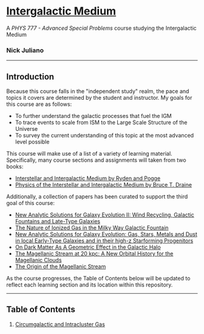 # <u>Intergalactic Medium</u>

 A *PHYS 777 - Advanced Special Problems* course studying the Intergalactic Medium
### Nick Juliano
___

## Introduction


Because this course falls in the "independent study" realm, the pace and topics it covers are determined by the student 
and instructor. My goals for this course are as follows: 

- To further understand the galactic processes that fuel the IGM
- To trace events to scale from ISM to the Large Scale Structure of the Universe
- To survey the current understanding of this topic at the most advanced level possible

This course will make use of a list of a variety of learning material. Specifically, many course sections and
assignments will taken from two books:

- [Interstellar and Intergalactic Medium by Ryden and Pogge](https://github.com/CambridgeUniversityPress/Interstellar-and-Intergalactic-Medium)
- [Physics of the Interstellar and Intergalactic Medium by Bruce T. Draine](https://www.amazon.com/Physics-Interstellar-Intergalactic-Medium-Draine-ebook/dp/B004MYFLCM)

Additionally, a collection of papers has been curated to support the third goal of this course:

- [New Analytic Solutions for Galaxy Evolution II: Wind Recycling, Galactic Fountains and Late-Type Galaxies](https://arxiv.org/abs/2006.01643)
- [The Nature of Ionized Gas in the Milky Way Galactic Fountain](https://arxiv.org/abs/1904.11014)
- [New Analytic Solutions for Galaxy Evolution: Gas, Stars, Metals and Dust in local Early-Type Galaxies and in their high-z Starforming Progenitors](https://arxiv.org/abs/1906.07458)
- [On Dark Matter As A Geometric Effect in the Galactic Halo](https://arxiv.org/abs/2109.09466)
- [The Magellanic Stream at 20 kpc: A New Orbital History for the Magellanic Clouds](https://arxiv.org/abs/2110.11355)
- [The Origin of the Magellanic Stream](https://arxiv.org/abs/astro-ph/9401008)

As the course progresses, the Table of Contents below will be updated to reflect each learning section and its location 
within this repository.
___
## Table of Contents

1) [Circumgalactic and Intracluster Gas](Chapter8/RydenPoggeCH8.ipynb)